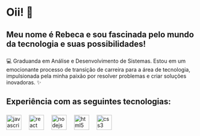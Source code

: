 <h1 align="left">Oii! 🤗</h1>

###

<p align="left"></p>

###

<h2 align="left">Meu nome é Rebeca e sou fascinada pelo mundo da tecnologia e suas possibilidades!</h2>

###

<p align="left">💻 Graduanda em Análise e Desenvolvimento de Sistemas. Estou em um emocionante processo de transição de carreira para a área de tecnologia, impulsionada pela minha paixão por resolver problemas e criar soluções inovadoras. ✨</p>

###

<h2 align="left">Experiência com as seguintes tecnologias:</h2>

###

<div align="left">
  <img src="https://cdn.jsdelivr.net/gh/devicons/devicon/icons/javascript/javascript-original.svg" height="40" alt="javascript logo"  />
  <img width="12" />
  <img src="https://cdn.jsdelivr.net/gh/devicons/devicon/icons/react/react-original.svg" height="40" alt="react logo"  />
  <img width="12" />
  <img src="https://cdn.jsdelivr.net/gh/devicons/devicon/icons/nodejs/nodejs-original.svg" height="40" alt="nodejs logo"  />
  <img width="12" />
  <img src="https://cdn.jsdelivr.net/gh/devicons/devicon/icons/html5/html5-original.svg" height="40" alt="html5 logo"  />
  <img width="12" />
  <img src="https://cdn.jsdelivr.net/gh/devicons/devicon/icons/css3/css3-original.svg" height="40" alt="css3 logo"  />
</div>

###
